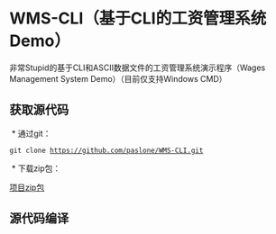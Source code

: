 # WMS-CLI（基于CLI的工资管理系统Demo）
非常Stupid的基于CLI和ASCII数据文件的工资管理系统演示程序（Wages Management System Demo）（目前仅支持Windows CMD）</p>
## 获取源代码
  * 通过git：
      <p><code>git clone https://github.com/paslone/WMS-CLI.git</code></p>
  * 下载zip包：
      <p><a href="https://github.com/paslone/WMS-CLI/archive/master.zip">项目zip包</a></p>

## 源代码编译
